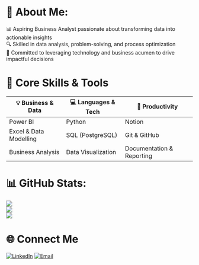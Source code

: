 # 💫 About Me:
📊 Aspiring Business Analyst passionate about transforming data into actionable insights<br>🔍 Skilled in data analysis, problem-solving, and process optimization<br>💼 Committed to leveraging technology and business acumen to drive impactful decisions<br>


# 🧰 Core Skills & Tools

| 💡 Business & Data | 💻 Languages & Tech | 🧩 Productivity |
|--------------------|---------------------|------------------|
| Power BI | Python | Notion |
| Excel & Data Modelling | SQL (PostgreSQL) | Git & GitHub |
| Business Analysis | Data Visualization | Documentation & Reporting |


# 📊 GitHub Stats:
![](https://github-readme-stats.vercel.app/api?username=gyanworks&theme=dark&hide_border=true&include_all_commits=true&count_private=true)<br/>
![](https://nirzak-streak-stats.vercel.app/?user=gyanworks&theme=dark&hide_border=true)<br/>
![](https://github-readme-stats.vercel.app/api/top-langs/?username=gyanworks&theme=dark&hide_border=true&include_all_commits=true&count_private=true&layout=compact)


# 🌐 Connect Me

[![LinkedIn](https://img.shields.io/badge/LinkedIn-0A66C2?style=flat&logo=linkedin&logoColor=white)](https://linkedin.com/in/gyansingh-network)
[![Email](https://img.shields.io/badge/Email-D14836?style=flat&logo=gmail&logoColor=white)](mailto:gyansingh.workmail@gmail.com) 

<!-- Proudly created with GPRM ( https://gprm.itsvg.in ) --><!--
**gyanworks/gyanworks** is a ✨ _special_ ✨ repository because its `README.md` (this file) appears on your GitHub profile.

Here are some ideas to get you started:

- 🔭 I’m currently working on ...
- 🌱 I’m currently learning ...
- 👯 I’m looking to collaborate on ...
- 🤔 I’m looking for help with ...
- 💬 Ask me about ...
- 📫 How to reach me: ...
- 😄 Pronouns: ...
- ⚡ Fun fact: ...
-->

